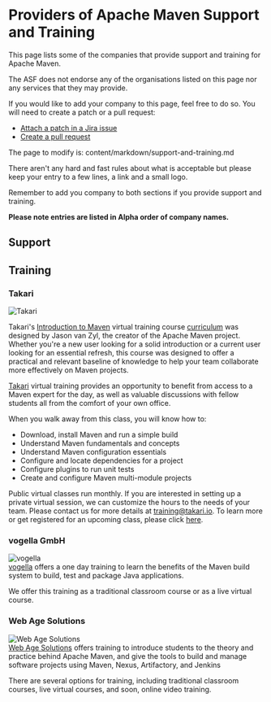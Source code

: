 # Providers of Apache Maven Support and Training
<!--
Licensed to the Apache Software Foundation (ASF) under one
or more contributor license agreements.  See the NOTICE file
distributed with this work for additional information
regarding copyright ownership.  The ASF licenses this file
to you under the Apache License, Version 2.0 (the
"License"); you may not use this file except in compliance
with the License.  You may obtain a copy of the License at

    http://www.apache.org/licenses/LICENSE-2.0

Unless required by applicable law or agreed to in writing,
software distributed under the License is distributed on an
"AS IS" BASIS, WITHOUT WARRANTIES OR CONDITIONS OF ANY
KIND, either express or implied.  See the License for the
specific language governing permissions and limitations
under the License.
-->
This page lists some of the companies that provide support and training for Apache Maven.

The ASF does not endorse any of the organisations listed on this page nor any services that they may provide.

If you would like to add your company to this page, feel free to do so. You will need to create a patch or a pull request:

* [Attach a patch in a Jira issue](https://issues.apache.org/jira/browse/MNGSITE)
* [Create a pull request](https://github.com/apache/maven-site)

The page to modify is: content/markdown/support-and-training.md

There aren't any hard and fast rules about what is acceptable but please keep your entry to a few lines, a link and a small logo.

Remember to add you company to both sections if you provide support and training.

**Please note entries are listed in Alpha order of company names.**

## Support

## Training

### Takari

![Takari](http://takari.io/assets/img/takari_logo.png)  

Takari's [Introduction to Maven][1] virtual training course [curriculum][2] was designed by Jason van Zyl, the creator of the Apache Maven project. Whether you're a new user looking for a solid introduction or a current user looking for an essential refresh, this course was designed to offer a practical and relevant baseline of knowledge to help your team collaborate more effectively on Maven projects. 

[Takari][3] virtual training provides an opportunity to benefit from access to a Maven expert for the day, as well as valuable discussions with fellow students all from the comfort of your own office.

When you walk away from this class, you will know how to:

- Download, install Maven and run a simple build
- Understand Maven fundamentals and concepts
- Understand Maven configuration essentials
- Configure and locate dependencies for a project
- Configure plugins to run unit tests
-  Create and configure Maven multi-module projects

Public virtual classes run monthly. If you are interested in setting up a private virtual session, we can customize the hours to the needs of your team. Please contact us for more details at [training@takari.io][4]. To learn more or get registered for an upcoming class, please click [here][1].

### vogella GmbH

![vogella](https://www.vogella.com/img/logo/index_logo.png)  
[vogella](https://www.vogella.com/training/testbuild/maven.html) offers a one day training to learn the benefits of the Maven build system to build, test and package Java applications.  

We offer this training as a traditional classroom course or as a live virtual course.


### Web Age Solutions

![Web Age Solutions](http://www.webagesolutions.com/graphics/new_logo.gif)  
[Web Age Solutions]( http://www.webagesolutions.com/training/continuous_integration/) offers training to introduce students to the theory and practice behind Apache Maven, and give the tools to build and manage software projects using Maven, Nexus, Artifactory, and Jenkins

There are several options for training, including traditional classroom courses, live virtual courses, and soon, online video training.

[1]: http://takari.io/training.html
[2]: http://takari.io/training-outline.html
[3]: http://takari.io/
[4]: mailto:training@takari.io
